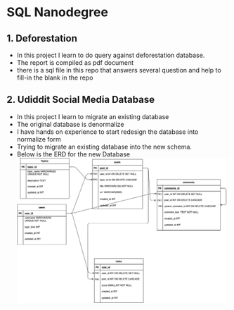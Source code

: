 # SQL Nanodegree

## 1. Deforestation

- In this project I learn to do query against deforestation database.
- The report is compiled as pdf document
- there is a sql file in this repo that answers several question and help to fill-in the blank in the repo

## 2. Udiddit Social Media Database

- In this project I learn to migrate an existing database
- The original database is denormalize
- I have hands on experience to start redesign the database into normalize form
- Trying to migrate an existing database into the new schema.
- Below is the ERD for the new Database
  ![Udiddit ERD](/udiddit/ERD.png)
